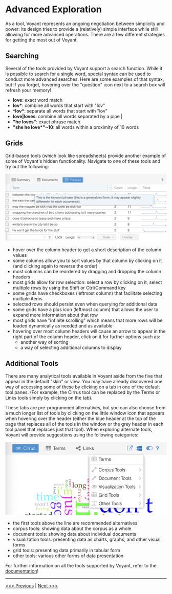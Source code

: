 # Advanced Exploration

As a tool, Voyant represents an ongoing negotiation between simplicity and power: its design tries to provide a (relatively) simple interface while still allowing for more advanced operations. There are a few different strategies for getting the most out of Voyant.

## Searching

Several of the tools provided by Voyant support a search function. While it is possible to search for a single word, special syntax can be used to conduct more advanced searches. Here are some examples of that syntax, but if you forget, hovering over the "question" icon next to a search box will refresh your memory!

- __love__: exact word match
- __lov*__: combine all words that start with "lov"
- __^lov*__: separate all words that start with "lov"
- __love|loves__: combine all words separated by a pipe |
- __"he loves"__: exact phrase match
- __"she he love*"~10__: all words within a proximity of 10 words

## Grids

Grid-based tools (which look like spreadsheets) provide another example of some of Voyant's hidden functionality. Navigate to one of these tools and try out the following: 

![Screenshot of a Grid-based tool with pop-up description of column values.](/assets/Voyant-Grid-Hover.png)

- hover over the column header to get a short description of the column values
- some columns allow you to sort values by that column by clicking on it (and clicking again to reverse the order)
- most columns can be reordered by dragging and dropping the column headers
- most grids allow for row selection: select a row by clicking on it, select multiple rows by using the Shift or Ctrl/Command key
- some grids have checkboxes (leftmost column) that facilitate selecting multiple items
- selected rows should persist even when querying for additional data
- some grids have a plus icon (leftmost colunm) that allows the user to expand more information about that row
- most grids have "infinite scrolling" which means that more rows will be loaded dynamically as needed and as available
- hovering over most column headers will cause an arrow to appear in the right part of the column header, click on it for further options such as:
  - another way of sorting
  - a way of selecting additional columns to display

## Additional Tools

There are many analytical tools available in Voyant aside from the five that appear in the default "skin" or view. You may have already discovered one way of accessing some of these by clicking on a tab in one of the default tool panes. (For example, the Cirrus tool can be replaced by the Terms or Links tools simply by clicking on the tab).

These tabs are pre-programmed alternatives, but you can also choose from a much longer list of tools by clicking on the little window icon that appears when hovering over the header (either the blue header at the top of the page that replaces all of the tools in the window or the grey header in each tool panel that replaces just that tool). When exploring alternate tools, Voyant will provide suggestions using the following categories:

![Screenshot of alternate tool menu.](/assets/Voyant-Alternates.png)

- the first tools above the line are recommended alternatives
- corpus tools: showing data about the corpus as a whole
- document tools: showing data about individual documents
- visualization tools: presenting data as charts, graphs, and other visual forms
- grid tools: presenting data primarily in tabular form
- other tools: various other forms of data presentation

For further information on all the tools supported by Voyant, refer to the [documentation](https://voyant-tools.org/docs/#!/guide/tools)!

---

[<<< Previous](4-defaults.md) | [Next >>>](6-beyond.md)

